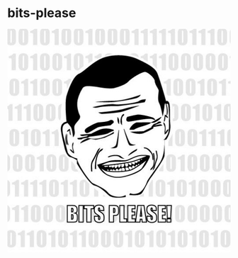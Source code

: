 # bits-please
![Image of our Logo](https://github.com/cbm-instructions/bits-please/blob/master/Bilder/bits_please.png)

